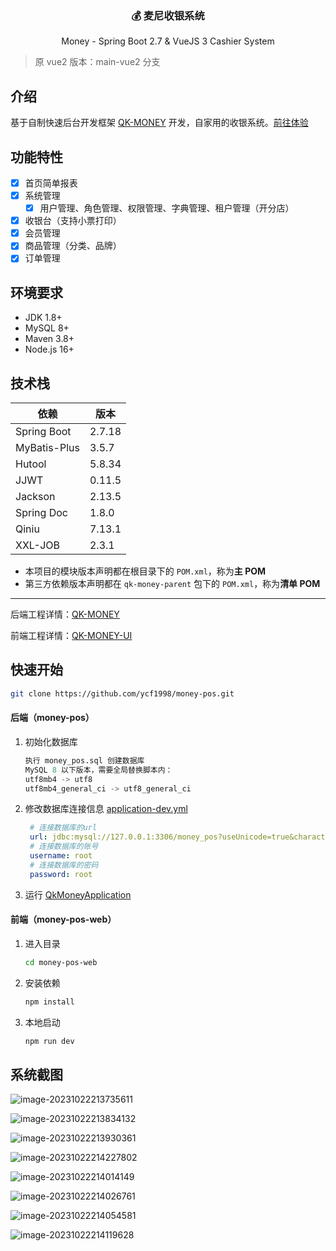 <h3 align="center">💰 麦尼收银系统 </h3>

<p align="center">Money - Spring Boot 2.7 & VueJS 3 Cashier System</p>

> 原 vue2 版本：main-vue2 分支

## 介绍

基于自制快速后台开发框架 [QK-MONEY](https://github.com/ycf1998/qk-money) 开发，自家用的收银系统。[前往体验](http://175.178.102.32/money-pos-demo?tenant=M)

## 功能特性

- [x] 首页简单报表
- [x] 系统管理
    - [x] 用户管理、角色管理、权限管理、字典管理、租户管理（开分店）
- [x] 收银台（支持小票打印）
- [x] 会员管理
- [x] 商品管理（分类、品牌）
- [x] 订单管理

## 环境要求

- JDK 1.8+
- MySQL 8+
- Maven 3.8+
- Node.js 16+

## 技术栈

| 依赖         | 版本   |
| ------------ | ------ |
| Spring Boot  | 2.7.18 |
| MyBatis-Plus | 3.5.7  |
| Hutool       | 5.8.34 |
| JJWT         | 0.11.5 |
| Jackson      | 2.13.5 |
| Spring Doc   | 1.8.0  |
| Qiniu        | 7.13.1 |
| XXL-JOB      | 2.3.1  |

- 本项目的模块版本声明都在根目录下的 `POM.xml`，称为**主 POM**
- 第三方依赖版本声明都在 `qk-money-parent` 包下的 `POM.xml`，称为**清单 POM**

------

后端工程详情：[QK-MONEY](https://github.com/ycf1998/qk-money) 

前端工程详情：[QK-MONEY-UI](https://github.com/ycf1998/qk-money-ui)

## 快速开始

```bash
git clone https://github.com/ycf1998/money-pos.git
```

#### 后端（money-pos）

1. 初始化数据库

    ```sql
    执行 money_pos.sql 创建数据库
    MySQL 8 以下版本，需要全局替换脚本内：
    utf8mb4 -> utf8
    utf8mb4_general_ci -> utf8_general_ci
    ```

2. 修改数据库连接信息 [application-dev.yml](./money-pos/qk-money-app/money-app-biz/src/main/resources/application-dev.yml)

    ```yaml
     # 连接数据库的url
     url: jdbc:mysql://127.0.0.1:3306/money_pos?useUnicode=true&characterEncoding=utf-8&serverTimezone=GMT%2b8&allowPublicKeyRetrieval=true&useSSL=false
     # 连接数据库的账号
     username: root
     # 连接数据库的密码
     password: root
    ```

3. 运行  [QkMoneyApplication](./money-pos/qk-money-app/money-app-biz/src/main/java/com/money/QkMoneyApplication.java)

#### 前端（money-pos-web）

1. 进入目录

    ```bash
    cd money-pos-web
    ```

2. 安装依赖

    ```bash
    npm install
    ```

3. 本地启动

    ```bash
    npm run dev
    ```

## 系统截图

![image-20231022213735611](README.assets/image-20231022213735611.png)

![image-20231022213834132](README.assets/image-20231022213834132.png)

![image-20231022213930361](README.assets/image-20231022213930361.png)

![image-20231022214227802](README.assets/image-20231022214227802.png)

![image-20231022214014149](README.assets/image-20231022214014149.png)

![image-20231022214026761](README.assets/image-20231022214026761.png)

![image-20231022214054581](README.assets/image-20231022214054581.png)

![image-20231022214119628](README.assets/image-20231022214119628.png)
